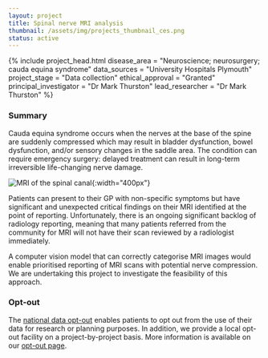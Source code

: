 ```yaml
---
layout: project
title: Spinal nerve MRI analysis
thumbnail: /assets/img/projects_thumbnail_ces.png
status: active
---
```


{% include project_head.html 
disease_area = "Neuroscience; neurosurgery; cauda equina syndrome"
data_sources = "University Hospitals Plymouth"
project_stage = "Data collection"
ethical_approval = "Granted"
principal_investigator = "Dr Mark Thurston"
lead_researcher = "Dr Mark Thurston"
%}

### Summary

Cauda equina syndrome occurs when the nerves at the base of the spine are
suddenly compressed which may result in bladder dysfunction, bowel
dysfunction, and/or sensory changes in the saddle area. The condition can
require emergency surgery: delayed treatment can result in long-term
irreversible life-changing nerve damage.

![MRI of the spinal
canal](/assets/img/projects_thumbnail_ces.png){:width="400px"}

Patients can present to their GP with non-specific symptoms but have
significant and unexpected critical findings on their MRI identified at the
point of reporting. Unfortunately, there is an ongoing significant backlog of
radiology reporting, meaning that many patients referred from the community for
MRI will not have their scan reviewed by a radiologist immediately.

A computer vision model that can correctly categorise MRI images would enable
prioritised reporting of MRI scans with potential nerve compression. We are
undertaking this project to investigate the feasibility of this approach.


### Opt-out

The <a href="https://digital.nhs.uk/services/national-data-opt-out">national
data opt-out</a> enables patients to opt out from the use of their data for
research or planning purposes. In addition, we provide a local opt-out facility
on a project-by-project basis. More information is available on our
<a href="{% link pages/optout.md %}">opt-out page</a>.
